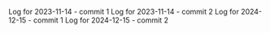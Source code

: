 Log for 2023-11-14 - commit 1
Log for 2023-11-14 - commit 2
Log for 2024-12-15 - commit 1
Log for 2024-12-15 - commit 2
